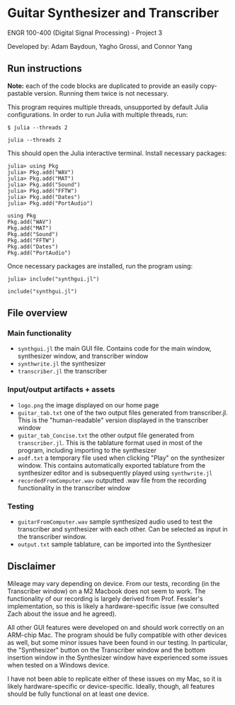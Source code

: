 # Guitar Synthesizer and Transcriber

ENGR 100-400 (Digital Signal Processing) - Project 3

Developed by: Adam Baydoun, Yagho Grossi, and Connor Yang

## Run instructions

**Note:** each of the code blocks are duplicated to provide an easily copy-pastable version. Running them twice is not necessary.

This program requires multiple threads, unsupported by default Julia configurations. In order to run Julia with multiple threads, run:
```
$ julia --threads 2
```
```
julia --threads 2
```
This should open the Julia interactive terminal. Install necessary packages:
```
julia> using Pkg
julia> Pkg.add("WAV")
julia> Pkg.add("MAT")
julia> Pkg.add("Sound")
julia> Pkg.add("FFTW")
julia> Pkg.add("Dates")
julia> Pkg.add("PortAudio")
```
```
using Pkg
Pkg.add("WAV")
Pkg.add("MAT")
Pkg.add("Sound")
Pkg.add("FFTW")
Pkg.add("Dates")
Pkg.add("PortAudio")
```
Once necessary packages are installed, run the program using:
```
julia> include("synthgui.jl")
```
```
include("synthgui.jl")
```
## File overview

### Main functionality
- `synthgui.jl` the main GUI file. Contains code for the main window, synthesizer window, and transcriber window
- `synthwrite.jl` the synthesizer
- `transcriber.jl` the transcriber

### Input/output artifacts + assets
- `logo.png` the image displayed on our home page
- `guitar_tab.txt` one of the two output files generated from transcriber.jl. This is the "human-readable" version displayed in the transcriber window
- `guitar_tab_Concise.txt` the other output file generated from `transcriber.jl`. This is the tablature format used in most of the program, including importing to the synthesizer
- `asdf.txt` a temporary file used when clicking "Play" on the synthesizer window. This contains automatically exported tablature from the synthesizer editor and is subsequently played using `synthwrite.jl`
- `recordedFromComputer.wav` outputted .wav file from the recording functionality in the transcriber window

### Testing
- `guitarFromComputer.wav` sample synthesized audio used to test the transcriber and synthesizer with each other. Can be selected as input in the transcriber window.
- `output.txt` sample tablature, can be imported into the Synthesizer


## Disclaimer

Mileage may vary depending on device. From our tests, recording (in the Transcriber window) on a M2 Macbook does not seem to work. The functionality of our recording is largely derived from Prof. Fessler's implementation, so this is likely a hardware-specific issue (we consulted Zach about the issue and he agreed).

All other GUI features were developed on and should work correctly on an ARM-chip Mac. The program should be fully compatible with other devices as well, but some minor issues have been found in our testing. In particular, the "Synthesizer" button on the Transcriber window and the bottom insertion window in the Synthesizer window have experienced some issues when tested on a Windows device.

I have not been able to replicate either of these issues on my Mac, so it is likely hardware-specific or device-specific. Ideally, though, all features should be fully functional on at least one device.
